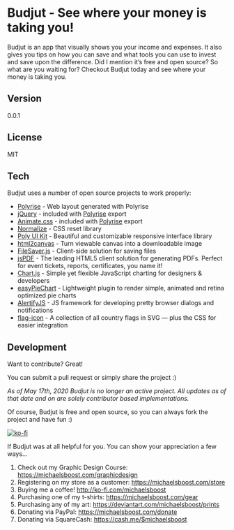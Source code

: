 Budjut - See where your money is taking you!
===================

Budjut is an app that visually shows you your income and expenses. It also gives you tips on how you can save and what tools you can use to invest and save upon the difference. Did I mention it’s free and open source? So what are you waiting for? Checkout Budjut today and see where your money is taking you.

Version
-------------

0.0.1

License
-------------

MIT

Tech
-------------

Budjut uses a number of open source projects to work properly:

* [Polyrise](https://github.com/michaelsboost/Polyrise) - Web layout generated with Polyrise
* [jQuery](http://jquery.com/) - included with [Polyrise](https://github.com/michaelsboost/Polyrise) export
* [Animate.css](https://github.com/daneden/animate.css) - included with [Polyrise](https://github.com/michaelsboost/Polyrise) export
* [Normalize](https://github.com/necolas/normalize.css) - CSS reset library
* [Poly UI Kit](https://github.com/Guilh/Poly) - Beautiful and customizable responsive interface library
* [html2canvas](https://html2canvas.hertzen.com) - Turn viewable canvas into a downloadable image
* [FileSaver.js](https://github.com/eligrey/FileSaver.js/) - Client-side solution for saving files
* [jsPDF](https://parall.ax/products/jspdf) - The leading HTML5 client solution for generating PDFs. Perfect for event tickets, reports, certificates, you name it!
* [Chart.js](https://www.chartjs.org/) - Simple yet flexible JavaScript charting for designers & developers
* [easyPieChart](https://rendro.github.io/easy-pie-chart/) - Lightweight plugin to render simple, animated and retina optimized pie charts
* [AlertifyJS](https://alertifyjs.com/) - JS framework for developing pretty browser dialogs and notifications
* [flag-icon](https://github.com/lipis/flag-icon-css) - A collection of all country flags in SVG — plus the CSS for easier integration

Development
-------------

Want to contribute? Great!  

You can submit a pull request or simply share the project :)

*As of May 17th, 2020 Budjut is no longer an active project.
All updates as of that date and on are solely contributor based implementations.*

Of course, Budjut is free and open source, so you can always fork the project and have fun :)

[![ko-fi](https://az743702.vo.msecnd.net/cdn/kofi2.png?v=0)](https://ko-fi.com/michaelsboost)

If Budjut was at all helpful for you. You can show your appreciation a few ways...

1) Check out my Graphic Design Course: https://michaelsboost.com/graphicdesign
2) Registering on my store as a customer: https://michaelsboost.com/store
3) Buying me a coffee! http://ko-fi.com/michaelsboost
4) Purchasing one of my t-shirts: https://michaelsboost.com/gear
5) Purchasing any of my art: https://deviantart.com/michaelsboost/prints
6) Donating via PayPal: https://michaelsboost.com/donate
7) Donating via SquareCash: https://cash.me/$michaelsboost
